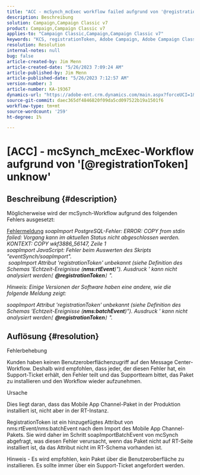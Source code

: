 ```yaml
---
title: "ACC - mcSynch_mcExec workflow failed aufgrund von '@registrationToken unknow'"
description: Beschreibung
solution: Campaign,Campaign Classic v7
product: Campaign,Campaign Classic v7
applies-to: "Campaign Classic,Campaign,Campaign Classic v7"
keywords: "KCS, registrationToken, Adobe Campaign, Adobe Campaign Classic, ACC, mcSynch_mcExec-Workflow schlägt fehl, Fehlerbehebung"
resolution: Resolution
internal-notes: null
bug: false
article-created-by: Jim Menn
article-created-date: "5/26/2023 7:09:24 AM"
article-published-by: Jim Menn
article-published-date: "5/26/2023 7:12:57 AM"
version-number: 3
article-number: KA-19367
dynamics-url: "https://adobe-ent.crm.dynamics.com/main.aspx?forceUCI=1&pagetype=entityrecord&etn=knowledgearticle&id=522be33a-94fb-ed11-8849-6045bd006e5a"
source-git-commit: daec365df4846820f09da5cd097522b19a1501f6
workflow-type: tm+mt
source-wordcount: '259'
ht-degree: 1%

---
```


# [ACC] - mcSynch_mcExec-Workflow aufgrund von &#39;[@registrationToken] unknow&#39;

## Beschreibung {#description}


Möglicherweise wird der mcSynch-Workflow aufgrund des folgenden Fehlers ausgesetzt:


<u>Fehlermeldung</u>
*soapImport PostgreSQL-Fehler: ERROR: COPY from stdin failed: Vorgang kann im aktuellen Status nicht abgeschlossen werden. KONTEXT: COPY wkf3886_56147, Zeile 1
<br>soapImport JavaScript: Fehler beim Auswerten des Skripts &quot;eventSynch/soapImport&quot;.
<br> soapImport Attribut &#39;registrationToken&#39; unbekannt (siehe Definition des Schemas &#39;Echtzeit-Ereignisse (<b>nms:rtEvent</b>)&quot;). Ausdruck &#39; kann nicht analysiert werden`[` <b>@registrationToken</b>`]` &quot;.*

*Hinweis: Einige Versionen der Software haben eine andere, wie die folgende Meldung zeigt:*

*soapImport Attribut &#39;registrationToken&#39; unbekannt (siehe Definition des Schemas &#39;Echtzeit-Ereignisse (<b>nms:batchEvent</b>)&quot;). Ausdruck &#39; kann nicht analysiert werden`[` <b>@registrationToken</b>`]` &quot;.*


## Auflösung {#resolution}


Fehlerbehebung

Kunden haben keinen Benutzeroberflächenzugriff auf den Message Center-Workflow. Deshalb wird empfohlen, dass jeder, der diesen Fehler hat, ein Support-Ticket erhält, den Fehler teilt und das Supportteam bittet, das Paket zu installieren und den Workflow wieder aufzunehmen.



Ursache

Dies liegt daran, dass das Mobile App Channel-Paket in der Produktion installiert ist, nicht aber in der RT-Instanz.

RegistrationToken ist ein hinzugefügtes Attribut von nms:rtEvent/nms:batchEvent nach dem Import des Mobile App Channel-Pakets. Sie wird daher im Schritt soapImportBatchEvent von mcSynch abgefragt, was diesen Fehler verursacht, wenn das Paket nicht auf RT-Seite installiert ist, da das Attribut nicht im RT-Schema vorhanden ist.



Hinweis - Es wird empfohlen, kein Paket über die Benutzeroberfläche zu installieren. Es sollte immer über ein Support-Ticket angefordert werden.
